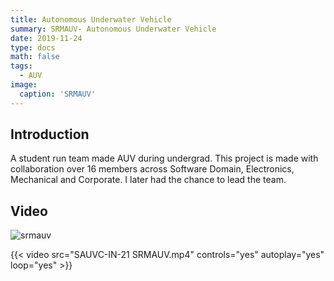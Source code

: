 ```yaml
---
title: Autonomous Underwater Vehicle
summary: SRMAUV- Autonomous Underwater Vehicle
date: 2019-11-24
type: docs
math: false
tags:
  - AUV
image:
  caption: 'SRMAUV'
---
```

## Introduction
A student run team made AUV during undergrad. This project is made with collaboration over 16 members across Software Domain, Electronics, Mechanical and Corporate. I later had the chance to lead the team.

## Video

![srmauv](https://drive.google.com/file/d/1h5URiP_XApL0iLXjrNyg96h2IyTQEUjg/view?usp=sharing)

{{< video src="SAUVC-IN-21 SRMAUV.mp4" controls="yes" autoplay="yes" loop="yes" >}}


